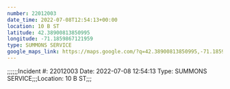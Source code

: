 ```yaml
---
number: 22012003
date_time: 2022-07-08T12:54:13+00:00
location: 10 B ST
latitude: 42.38900813850995
longitude: -71.1859867121959
type: SUMMONS SERVICE
google_maps_link: https://maps.google.com/?q=42.38900813850995,-71.1859867121959
---
```


;;;;;;Incident #: 22012003  Date: 2022-07-08 12:54:13   Type: SUMMONS SERVICE;;;Location: 10 B ST;;;
